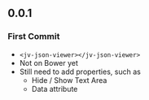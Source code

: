 ## 0.0.1

### First Commit
* `<jv-json-viewer></jv-json-viewer>`
* Not on Bower yet
* Still need to add properties, such as
  * Hide / Show Text Area
  * Data attribute
